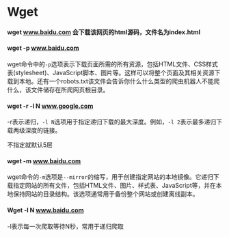 # Wget

#### wget www.baidu.com 会下载该网页的html源码，文件名为index.html

#### wget -p  www.baidu.com 

wget命令中的`-p`选项表示下载页面所需的所有资源，包括HTML文件、CSS样式表(stylesheet)、JavaScript脚本、图片等。这样可以将整个页面及其相关资源下载到本地。还有一个robots.txt该文件会告诉你什么什么类型的爬虫机器人不能爬什么，该文件储存在所爬网页根目录。

#### wget -r -l N www.google.com

-r表示递归，`-l N`选项用于指定递归下载的最大深度。例如，`-l 2`表示最多递归下载两级深度的链接。

不指定就默认5层

#### wget -m www.baidu.com

wget命令的`-m`选项是`--mirror`的缩写，用于创建指定网站的本地镜像。它递归下载指定网站的所有文件，包括HTML文件、图片、样式表、JavaScript等，并在本地保持网站的目录结构。该选项通常用于备份整个网站或创建离线副本。

#### Wget -l N www.baidu.com

-l表示每一次爬取等待N秒，常用于递归爬取



